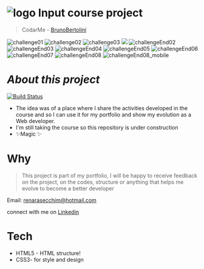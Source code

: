 
# ![logo](/challlengeEndFase01/Nivel%2002/04_HeroInput/src/logo.svg) **Input course project**
>CodarMe - [BrunoBertolini](https://www.instagram.com/codar.me/)

![challenge01](/src/challenge_01.png) ![challenge02](/src/challenge_02.png) ![challenge03](/src/challenge_03.png) ![](/src/challendeEnd_01.gif) ![challengeEnd02](/src/challengeEnd_02.png) ![challengeEnd03](/src/challengeEnd_03.png) ![challengeEnd04](/src/challengeEnd_04.png) ![challengeEnd05](/src/challengeEnd_05.png) ![challengeEnd06](/src/challengeEnd_06.png) ![challengeEnd07](/src/challengeEnd_07.png) ![challengeEnd08](/src/challengeEnd_08.png) ![challengeEnd08_mobile](/src/challengeEnd_08_mobile.png)

# *About this project*

[![Build Status](https://travis-ci.org/joemccann/dillinger.svg?branch=master)](https://travis-ci.org/joemccann/dillinger)

- The idea was of a place where I share the activities developed in the course and so I can use it for my portfolio and show my evolution as a Web developer.
- I'm still taking the course so this repository is under construction
- ✨Magic ✨

# Why

>This project is part of my portfolio, I will be happy to receive feedback on the project, on the codes, structure or anything that helps me evolve to become a better developer

Email: renarasecchim@hotmail.com

connect with me on [Linkedin](https://www.linkedin.com/in/renarasecchim/)

# Tech

- HTML5 - HTML structure!
- CSS3- for style and design
